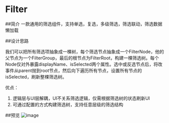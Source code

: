 # Filter

##简介
一款通用的筛选组件，支持单选，复选，多级筛选，筛选联动，筛选数据懒加载

##设计思路

我们可以把所有筛选项抽象成一棵树，每个筛选节点抽象成一个FilterNode，他的父节点为一个FilterGroup，最后的根节点为FilterRoot，构建一棵筛选树。每个Node仅对外暴露displayName、isSelected两个属性。选中或反选节点后，将改事件从parent抛到root节点，然后向下遍历所有节点，设置所有节点的isSelected，刷新整棵筛选树。

优点：

1. 逻辑层与UI层解耦，UI不关系筛选逻辑，仅需根据筛选树的状态刷新UI
2. 可通过配置的方式构建筛选树，支持任意层级的筛选结构
	

##预览
 ![image](https://github.com/sjtuwzx/Filter/blob/master/filter.gif)
